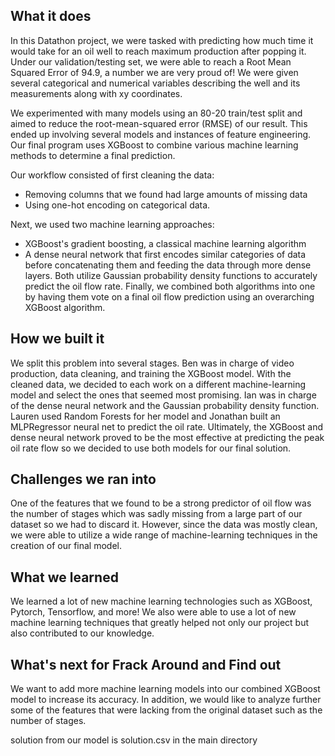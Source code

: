 ## What it does
In this Datathon project, we were tasked with predicting how much time it would take for an oil well to reach maximum production after popping it. Under our validation/testing set, we were able to reach a Root Mean Squared Error of 94.9, a number we are very proud of! We were given several categorical and numerical variables describing the well and its measurements along with xy coordinates. 

We experimented with many models using an 80-20 train/test split and aimed to reduce the root-mean-squared error (RMSE) of our result. This ended up involving several models and instances of feature engineering. Our final program uses XGBoost to combine various machine learning methods to determine a final prediction. 

Our workflow consisted of first cleaning the data: 
*  Removing columns that we found had large amounts of missing data
*  Using one-hot encoding on categorical data.

Next, we used two machine learning approaches: 
*  XGBoost's gradient boosting, a classical machine learning algorithm
*  A dense neural network that first encodes similar categories of data before concatenating them and feeding the data through more dense layers.
Both utilize Gaussian probability density functions to accurately predict the oil flow rate. Finally, we combined both algorithms into one by having them vote on a final oil flow prediction using an overarching XGBoost algorithm.

## How we built it
We split this problem into several stages. Ben was in charge of video production, data cleaning, and training the XGBoost model. With the cleaned data, we decided to each work on a different machine-learning model and select the ones that seemed most promising. Ian was in charge of the dense neural network and the Gaussian probability density function. Lauren used Random Forests for her model and Jonathan built an MLPRegressor neural net to predict the oil rate. Ultimately, the XGBoost and dense neural network proved to be the most effective at predicting the peak oil rate flow so we decided to use both models for our final solution.

## Challenges we ran into
One of the features that we found to be a strong predictor of oil flow was the number of stages which was sadly missing from a large part of our dataset so we had to discard it. However, since the data was mostly clean, we were able to utilize a wide range of machine-learning techniques in the creation of our final model.

## What we learned
We learned a lot of new machine learning technologies such as XGBoost, Pytorch, Tensorflow, and more! We also were able to use a lot of new machine learning techniques that greatly helped not only our project but also contributed to our knowledge.

## What's next for Frack Around and Find out
We want to add more machine learning models into our combined XGBoost model to increase its accuracy. In addition, we would like to analyze further some of the features that were lacking from the original dataset such as the number of stages.

solution from our model is solution.csv in the main directory
